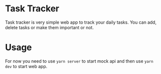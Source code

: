 # Task Tracker

Task tracker is very simple web app to track your daily tasks. You can add, delete tasks or make them important or not.

# Usage

For now you need to use `yarn server` to start mock api and then use `yarn dev` to start web app.

